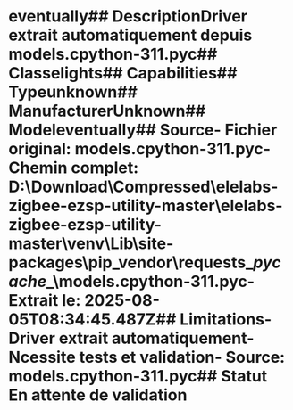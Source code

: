 # eventually##  DescriptionDriver extrait automatiquement depuis models.cpython-311.pyc##  Classelights##  Capabilities##  Typeunknown##  ManufacturerUnknown##  Modeleventually##  Source- **Fichier original**: models.cpython-311.pyc- **Chemin complet**: D:\Download\Compressed\elelabs-zigbee-ezsp-utility-master\elelabs-zigbee-ezsp-utility-master\venv\Lib\site-packages\pip\_vendor\requests\__pycache__\models.cpython-311.pyc- **Extrait le**: 2025-08-05T08:34:45.487Z##  Limitations- Driver extrait automatiquement- Ncessite tests et validation- Source: models.cpython-311.pyc##  Statut En attente de validation